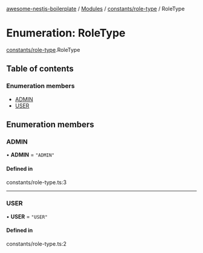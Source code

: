 [awesome-nestjs-boilerplate](../README.md) / [Modules](../modules.md) / [constants/role-type](../modules/constants_role_type.md) / RoleType

# Enumeration: RoleType

[constants/role-type](../modules/constants_role_type.md).RoleType

## Table of contents

### Enumeration members

- [ADMIN](constants_role_type.RoleType.md#admin)
- [USER](constants_role_type.RoleType.md#user)

## Enumeration members

### ADMIN

• **ADMIN** = `"ADMIN"`

#### Defined in

constants/role-type.ts:3

___

### USER

• **USER** = `"USER"`

#### Defined in

constants/role-type.ts:2
